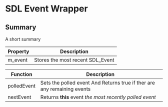
# SDL Event Wrapper

## Summary 
A short summary

| Property | Description |
| --- | --- |
| m_event | Stores the most recent SDL_Event |

|Function | Description |
| --- | --- |
| polledEvent | Sets the polled event And Returns true if ther are any remaining events| 
| nextEvent | Returns **this** event *the most recently polled event* |